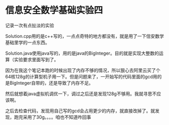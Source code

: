# 信息安全数学基础实验四

记录一次有点扯淡的实验

Solution.cpp用的是c++写的，一点点奇特的地方都没有，就是用了一下信安数学基础里学的一点东西。

Solution.java使用java写的，用的是java的BigInteger。目的就是实现大整数的运算（实验要求里面写到了。

因为在我这个笔记本跑的时候出现了内存不够的情况，所以狠心去阿里云买了个64核128g的计算型机子用一下。但是问题来了，一开始写的代码里面的gcd用的是BigInteger自带的，还是导致了内存不足。

然后就想着java虚拟机调优一下，调过之后还是发现128g不够用。我就寻思不应该啊。

之后去检查代码，发现用自己写的gcd会占用更少的内存，就直接改掉了。就发现，跑完采用了30g。。。。咱也不知道咋回事

